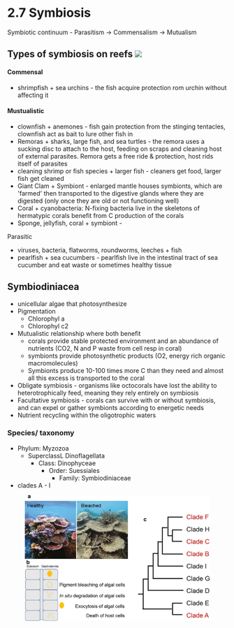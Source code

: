 # 2.7 Symbiosis

Symbiotic continuum - Parasitism -> Commensalism -> Mutualism&#x20;

## Types of symbiosis on reefs ![](<../.gitbook/assets/338\_2021\_2115\_Fig1\_HTML (1).webp>)

#### Commensal&#x20;

* shrimpfish + sea urchins - the fish acquire protection rom urchin without affecting it

#### Mustualistic&#x20;

* clownfish + anemones - fish gain protection from the stinging tentacles, clownfish act as bait to lure other fish in&#x20;
* Remoras + sharks, large fish, and sea turtles - the remora uses a sucking disc to attach to the host, feeding on scraps and cleaning host of external parasites. Remora gets a free ride & protection, host rids itself of parasites&#x20;
* cleaning shrimp or fish species + larger fish - cleaners get food, larger fish get cleaned&#x20;
* Giant Clam + Symbiont - enlarged mantle houses symbionts, which are 'farmed' then transported to the digestive glands where they are digested (only once they are old or not functioning well)
* Coral + cyanobacteria: N-fixing bacteria live in the skeletons of hermatypic corals benefit from C production of the corals&#x20;
* Sponge, jellyfish, coral + symbiont -&#x20;

Parasitic&#x20;

* viruses, bacteria, flatworms, roundworms, leeches + fish&#x20;
* pearlfish + sea cucumbers - pearlfish live in the intestinal tract of sea cucumber and eat waste or sometimes healthy tissue&#x20;

## Symbiodiniacea

* unicellular algae that photosynthesize&#x20;
* Pigmentation&#x20;
  * Chlorophyl a&#x20;
  * Chlorophyl c2
* Mutualistic relationship where both benefit
  * corals provide stable protected environment and an abundance of nutrients (CO2, N and P waste from cell resp in coral)
  * symbionts provide photosynthetic products (O2, energy rich organic macromolecules)&#x20;
  * Symbionts produce 10-100 times more C than they need and almost all this excess is transported to the coral&#x20;
* Obligate symbiosis - organisms like octocorals have lost the ability to heterotrophically feed, meaning they rely entirely on symbiosis&#x20;
* Facultative symbiosis - corals can survive with or without symbiosis, and can expel or gather symbionts according to energetic needs&#x20;
* Nutrient recycling within the oligotrophic waters&#x20;

### Species/ taxonomy

* Phylum: Myzozoa
  * SuperclassL Dinoflagellata
    * Class: Dinophyceae&#x20;
      * Order: Suessiales
        * Family: Symbiodiniaceae&#x20;
* clades A - I&#x20;

<figure><img src="../.gitbook/assets/338_2021_2115_Fig1_HTML.webp" alt=""><figcaption></figcaption></figure>









